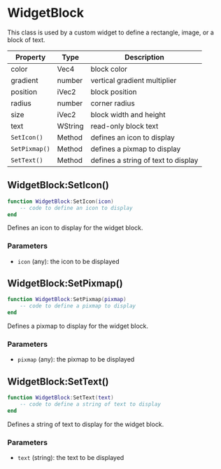 # WidgetBlock

This class is used by a custom widget to define a rectangle, image, or a block of text.

| Property | Type | Description |
| --- | --- | --- |
| color | Vec4 | block color |
| gradient | number | vertical gradient multiplier |
| position | iVec2 | block position |
| radius | number | corner radius |
| size | iVec2 | block width and height |
| text | WString | read-only block text |
| `SetIcon()` | Method | defines an icon to display |
| `SetPixmap()` | Method | defines a pixmap to display |
| `SetText()` | Method | defines a string of text to display |

## WidgetBlock:SetIcon()

```lua
function WidgetBlock:SetIcon(icon)
    -- code to define an icon to display
end
```

Defines an icon to display for the widget block.

### Parameters
- `icon` (any): the icon to be displayed

## WidgetBlock:SetPixmap()

```lua
function WidgetBlock:SetPixmap(pixmap)
    -- code to define a pixmap to display
end
```

Defines a pixmap to display for the widget block.

### Parameters
- `pixmap` (any): the pixmap to be displayed

## WidgetBlock:SetText()

```lua
function WidgetBlock:SetText(text)
    -- code to define a string of text to display
end
```

Defines a string of text to display for the widget block.

### Parameters
- `text` (string): the text to be displayed